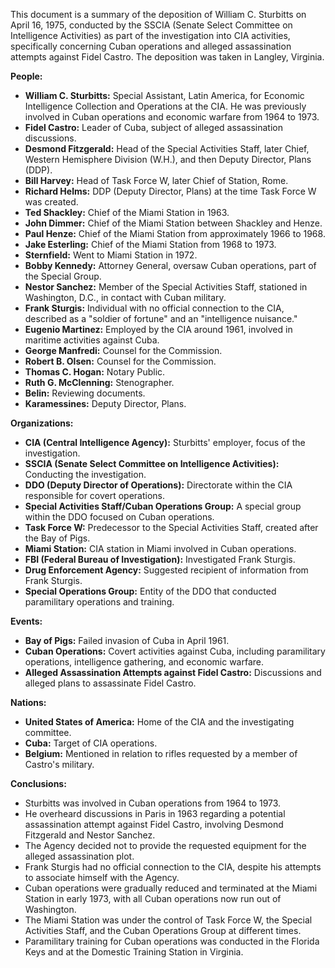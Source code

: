 This document is a summary of the deposition of William C. Sturbitts on April 16, 1975, conducted by the SSCIA (Senate Select Committee on Intelligence Activities) as part of the investigation into CIA activities, specifically concerning Cuban operations and alleged assassination attempts against Fidel Castro. The deposition was taken in Langley, Virginia.

**People:**

*   **William C. Sturbitts:** Special Assistant, Latin America, for Economic Intelligence Collection and Operations at the CIA. He was previously involved in Cuban operations and economic warfare from 1964 to 1973.
*   **Fidel Castro:** Leader of Cuba, subject of alleged assassination discussions.
*   **Desmond Fitzgerald:** Head of the Special Activities Staff, later Chief, Western Hemisphere Division (W.H.), and then Deputy Director, Plans (DDP).
*   **Bill Harvey:** Head of Task Force W, later Chief of Station, Rome.
*   **Richard Helms:** DDP (Deputy Director, Plans) at the time Task Force W was created.
*   **Ted Shackley:** Chief of the Miami Station in 1963.
*   **John Dimmer:** Chief of the Miami Station between Shackley and Henze.
*   **Paul Henze:** Chief of the Miami Station from approximately 1966 to 1968.
*   **Jake Esterling:** Chief of the Miami Station from 1968 to 1973.
*   **Sternfield:** Went to Miami Station in 1972.
*   **Bobby Kennedy:** Attorney General, oversaw Cuban operations, part of the Special Group.
*   **Nestor Sanchez:** Member of the Special Activities Staff, stationed in Washington, D.C., in contact with Cuban military.
*   **Frank Sturgis:** Individual with no official connection to the CIA, described as a "soldier of fortune" and an "intelligence nuisance."
*   **Eugenio Martinez:** Employed by the CIA around 1961, involved in maritime activities against Cuba.
*   **George Manfredi:** Counsel for the Commission.
*   **Robert B. Olsen:** Counsel for the Commission.
*   **Thomas C. Hogan:** Notary Public.
*   **Ruth G. McClenning:** Stenographer.
*   **Belin:** Reviewing documents.
*   **Karamessines:** Deputy Director, Plans.

**Organizations:**

*   **CIA (Central Intelligence Agency):** Sturbitts' employer, focus of the investigation.
*   **SSCIA (Senate Select Committee on Intelligence Activities):** Conducting the investigation.
*   **DDO (Deputy Director of Operations):** Directorate within the CIA responsible for covert operations.
*   **Special Activities Staff/Cuban Operations Group:** A special group within the DDO focused on Cuban operations.
*   **Task Force W:** Predecessor to the Special Activities Staff, created after the Bay of Pigs.
*   **Miami Station:** CIA station in Miami involved in Cuban operations.
*   **FBI (Federal Bureau of Investigation):** Investigated Frank Sturgis.
*   **Drug Enforcement Agency:** Suggested recipient of information from Frank Sturgis.
*   **Special Operations Group:** Entity of the DDO that conducted paramilitary operations and training.

**Events:**

*   **Bay of Pigs:** Failed invasion of Cuba in April 1961.
*   **Cuban Operations:** Covert activities against Cuba, including paramilitary operations, intelligence gathering, and economic warfare.
*   **Alleged Assassination Attempts against Fidel Castro:** Discussions and alleged plans to assassinate Fidel Castro.

**Nations:**

*   **United States of America:** Home of the CIA and the investigating committee.
*   **Cuba:** Target of CIA operations.
*   **Belgium:** Mentioned in relation to rifles requested by a member of Castro's military.

**Conclusions:**

*   Sturbitts was involved in Cuban operations from 1964 to 1973.
*   He overheard discussions in Paris in 1963 regarding a potential assassination attempt against Fidel Castro, involving Desmond Fitzgerald and Nestor Sanchez.
*   The Agency decided not to provide the requested equipment for the alleged assassination plot.
*   Frank Sturgis had no official connection to the CIA, despite his attempts to associate himself with the Agency.
*   Cuban operations were gradually reduced and terminated at the Miami Station in early 1973, with all Cuban operations now run out of Washington.
*   The Miami Station was under the control of Task Force W, the Special Activities Staff, and the Cuban Operations Group at different times.
*   Paramilitary training for Cuban operations was conducted in the Florida Keys and at the Domestic Training Station in Virginia.

